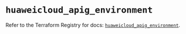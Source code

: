 # `huaweicloud_apig_environment`

Refer to the Terraform Registry for docs: [`huaweicloud_apig_environment`](https://registry.terraform.io/providers/huaweicloud/huaweicloud/1.71.1/docs/resources/apig_environment).
